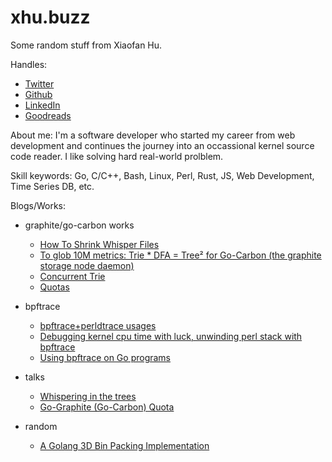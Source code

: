 
# xhu.buzz

Some random stuff from Xiaofan Hu.

Handles:

* [Twitter](https://twitter.com/bom_d_van)
* [Github](https://github.com/bom-d-van)
* [LinkedIn](https://www.linkedin.com/in/xiaofan-hu-9616372a/)
* [Goodreads](https://www.goodreads.com/user/show/6544163-xiaofan-hu)

About me: I'm a software developer who started my career from web development and continues the journey into an occassional kernel source code reader. I like solving hard real-world prolblem.

Skill keywords: Go, C/C++, Bash, Linux, Perl, Rust, JS, Web Development, Time Series DB, etc.

Blogs/Works:

* graphite/go-carbon works
	* [How To Shrink Whisper Files](how-to-shrink-whisper-files)
	* [To glob 10M metrics: Trie * DFA = Tree² for Go-Carbon (the graphite storage node daemon)](to-glob-10m-metrics-using-trie-and-dfa/)
	* [Concurrent Trie](ctrie/ctrie.html)
	* [Quotas](https://github.com/go-graphite/go-carbon/pull/420)

* bpftrace
	* [bpftrace+perldtrace usages](/bpftrace/perldtrace.html)
	* [Debugging kernel cpu time with luck, unwinding perl stack with bpftrace](/bpftrace/debug_osq_lock.html)
	* [Using bpftrace on Go programs](/bpftrace/go.html)

* talks
	* [Whispering in the trees](/talks/whispering-in-the-trees.pdf)
	* [Go-Graphite (Go-Carbon) Quota](/talks/quota.pdf)

* random
	* [A Golang 3D Bin Packing Implementation](https://github.com/bom-d-van/binpacking)
